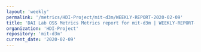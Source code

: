 ```yaml
---
layout: 'weekly'
permalink: '/metrics/HDI-Project/mit-d3m/WEEKLY-REPORT-2020-02-09'
title: 'DAI Lab OSS Metrics Metrics report for mit-d3m | WEEKLY-REPORT-2020-02-09'
organization: 'HDI-Project'
repository: 'mit-d3m'
current_date: '2020-02-09'
---
```

